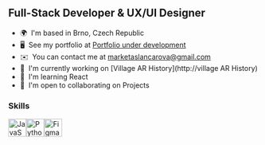 Full-Stack Developer & UX/UI Designer
-------------------------------------

* 🌍  I'm based in Brno, Czech Republic
* 🖥️  See my portfolio at [Portfolio under development](http://marketaslancarova.com)
* ✉️  You can contact me at [marketaslancarova@gmail.com](mailto:marketaslancarova@gmail.com)
* 🚀  I'm currently working on [Village AR History](http://village AR History)
* 🧠  I'm learning React
* 🤝  I'm open to collaborating on Projects

### Skills


<p align="left">
<a href="https://developer.mozilla.org/en-US/docs/Web/JavaScript" target="_blank" rel="noreferrer"><img src="https://raw.githubusercontent.com/danielcranney/readme-generator/main/public/icons/skills/javascript-colored.svg" width="36" height="36" alt="JavaScript" /></a><a href="https://www.python.org/" target="_blank" rel="noreferrer"><img src="https://raw.githubusercontent.com/danielcranney/readme-generator/main/public/icons/skills/python-colored.svg" width="36" height="36" alt="Python" /></a><a href="https://www.figma.com/" target="_blank" rel="noreferrer"><img src="https://raw.githubusercontent.com/danielcranney/readme-generator/main/public/icons/skills/figma-colored.svg" width="36" height="36" alt="Figma" /></a>
</p>
